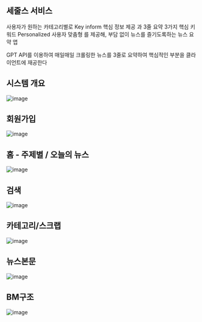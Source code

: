 

세줄스 서비스
--
사용자가 원하는
카테고리별로 
Key inform
핵심 정보 제공
과 
3줄 요약 3가지 핵심 키워드
Personalized
사용자 맞춤형
를 제공해, 
부담 없이 뉴스를 즐기도록하는 뉴스 요약 앱

GPT API를 이용하여 매일매일 크롤링한 뉴스를 3줄로 요약하여 핵심적인 부분을 클라이언트에 재공한다 

시스템 개요
--

![image](https://github.com/user-attachments/assets/2a14ea11-e550-46a5-b5c2-762b99aaf68f)




회원가입
--
![image](https://github.com/user-attachments/assets/79b72ace-1ae3-4458-894c-16c2ad3fe82b)

홈 - 주제별 / 오늘의 뉴스
--
![image](https://github.com/user-attachments/assets/109c6369-be8e-45fe-a7cf-c9c2aaa99eec)


검색
--
![image](https://github.com/user-attachments/assets/1be446f4-3676-4248-8120-edede773b0fe)

카테고리/스크랩
--
![image](https://github.com/user-attachments/assets/2e0c1c95-c27c-41d8-9844-b6fbd4832f0e)

뉴스본문
--
![image](https://github.com/user-attachments/assets/4c21b878-077c-4507-b27f-7b7289c7557e)




BM구조
-
![image](https://github.com/user-attachments/assets/1d9850be-346e-4677-b2ed-de2db8a6bbc2)

